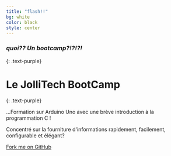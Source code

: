 ```yaml
---
title: "flash!!"
bg: white
color: black
style: center
---
```


### *quoi?? Un bootcamp?!?!?!*
{: .text-purple}

<span class="fa-stack subtlecircle" style="font-size:100px; background:rgba(255,166,0,0.1)">
  <i class="fa fa-circle fa-stack-2x text-white"></i>
  <i class="fa fa-bicycle fa-stack-1x text-orange"></i>
</span>

# Le JolliTech BootCamp
{: .text-purple}


…Formation sur Arduino Uno avec une brève introduction à la programmation C !

Concentré sur la fourniture d'informations rapidement, facilement, configurable et élégant? 

<span id="forkongithub">
  <a href="{{ site.source_link }}" class="bg-blue">
    Fork me on GitHub
  </a>
</span>
